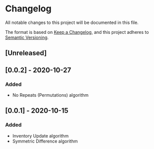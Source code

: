 # Changelog
All notable changes to this project will be documented in this file.

The format is based on [Keep a Changelog](https://keepachangelog.com/en/1.0.0/),
and this project adheres to [Semantic Versioning](https://semver.org/spec/v2.0.0.html).

## [Unreleased]

## [0.0.2] - 2020-10-27

### Added

- No Repeats (Permutations) algorithm

## [0.0.1] - 2020-10-15

### Added
- Inventory Update algorithm
- Symmetric Difference algorithm